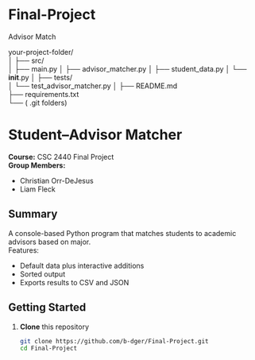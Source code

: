 # Final-Project
Advisor Match



your-project-folder/      
│
├── src/                  
│   ├── main.py
│   ├── advisor_matcher.py
│   ├── student_data.py
│   └── __init__.py
│
├── tests/                
│   └── test_advisor_matcher.py
│
├── README.md             
├── requirements.txt      
└── ( .git folders)

# Student–Advisor Matcher

**Course:** CSC 2440 Final Project  
**Group Members:**  
- Christian Orr-DeJesus  
- Liam Fleck

## Summary
A console-based Python program that matches students to academic advisors based on major.  
Features:
- Default data plus interactive additions
- Sorted output
- Exports results to CSV and JSON

## Getting Started

1. **Clone** this repository  
   ```bash
   git clone https://github.com/b-dger/Final-Project.git
   cd Final-Project
